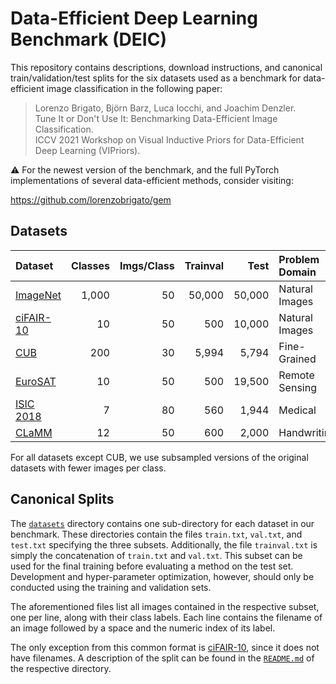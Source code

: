 # Data-Efficient Deep Learning Benchmark (DEIC)

This repository contains descriptions, download instructions, and canonical train/validation/test splits for the six datasets used as a benchmark for data-efficient image classification in the following paper:

> Lorenzo Brigato, Björn Barz, Luca Iocchi, and Joachim Denzler.  
> Tune It or Don't Use It: Benchmarking Data-Efficient Image Classification.  
> ICCV 2021 Workshop on Visual Inductive Priors for Data-Efficient Deep Learning (VIPriors).

:warning: For the newest version of the benchmark, and the full PyTorch implementations of several data-efficient methods, consider visiting:

https://github.com/lorenzobrigato/gem


## Datasets

|     Dataset    | Classes | Imgs/Class | Trainval |  Test  | Problem Domain |   Data Type   |
|:---------------|--------:|-----------:|---------:|-------:|:---------------|:--------------|
| [ImageNet][1]  |   1,000 |         50 |   50,000 | 50,000 | Natural Images | RGB           |
| [ciFAIR-10][2] |      10 |         50 |      500 | 10,000 | Natural Images | RGB (32x32)   |
| [CUB][3]       |     200 |         30 |    5,994 |  5,794 | Fine-Grained   | RGB           |
| [EuroSAT][4]   |      10 |         50 |      500 | 19,500 | Remote Sensing | Multispectral |
| [ISIC 2018][5] |       7 |         80 |      560 |  1,944 | Medical        | RGB           |
| [CLaMM][6]     |      12 |         50 |      600 |  2,000 | Handwriting    | Grayscale     |

For all datasets except CUB, we use subsampled versions of the original datasets with fewer images per class.


## Canonical Splits

The [`datasets`](datasets) directory contains one sub-directory for each dataset in our benchmark.
These directories contain the files `train.txt`, `val.txt`, and `test.txt` specifying the three subsets.
Additionally, the file `trainval.txt` is simply the concatenation of `train.txt` and `val.txt`.
This subset can be used for the final training before evaluating a method on the test set.
Development and hyper-parameter optimization, however, should only be conducted using the training and validation sets.

The aforementioned files list all images contained in the respective subset, one per line, along with their class labels.
Each line contains the filename of an image followed by a space and the numeric index of its label.

The only exception from this common format is [ciFAIR-10][2], since it does not have filenames.
A description of the split can be found in the [`README.md`][7] of the respective directory.


[1]: datasets/imagenet
[2]: datasets/cifair
[3]: datasets/cub
[4]: datasets/eurosat
[5]: datasets/isic2018
[6]: datasets/clamm
[7]: datasets/cifair/README.md
